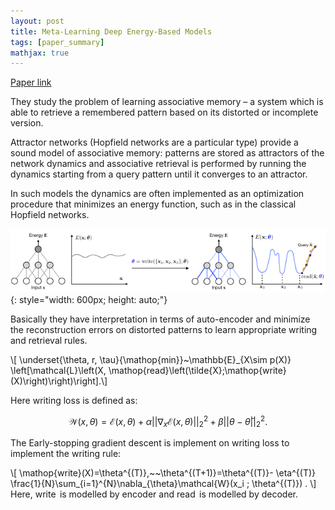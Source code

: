 ```yaml
---
layout: post
title: Meta-Learning Deep Energy-Based Models
tags: [paper_summary]
mathjax: true
---
```


[Paper link](https://arxiv.org/abs/1910.02720)

They study the problem of learning associative memory – a system which is able to retrieve a remembered pattern based on its distorted or incomplete version. 

Attractor networks (Hopfield networks are a particular type) provide a sound model of associative memory: patterns are stored as attractors of the network dynamics and associative retrieval is performed by running the dynamics starting from a query pattern until it converges to an attractor.

In such models the dynamics are often implemented as an optimization procedure that minimizes an energy function, such as in the classical Hopfield networks.

![](\photos\sergey_bartunov.png){: style="width: 600px; height: auto;"}

Basically they have interpretation in terms of auto-encoder and minimize the reconstruction errors on distorted patterns to learn appropriate writing and retrieval rules.

\\[ \underset{\theta, r, \tau}{\mathop{min}}~\mathbb{E}_{X\sim p(X)} \left[\mathcal{L}\left(X, \mathop{read}\left(\tilde{X};\mathop{write}(X)\right)\right)\right].\\]

Here writing loss is defined as:

$$ \mathcal{W}\left(x, \theta\right)= \mathcal{E}\left(x, \theta\right) + \alpha ||\nabla_{x}\mathcal{E}\left(x, \theta\right) ||_{2}^{2}+ \beta ||\theta - \bar{\theta}||_{2}^{2}. $$

The Early-stopping gradient descent is implement on writing loss to implement the writing rule:

\\[ \mathop{write}(X)=\theta^{(T)},~~\theta^{(T+1)}=\theta^{(T)}- \eta^{(T)} \frac{1}{N}\sum_{i=1}^{N}\nabla_{\theta}\mathcal{W}(x_i ; \theta^{(T)}) . \\]
Here, $\mathop{write}$ is modelled by encoder and $\mathop{read}$ is modelled by decoder.
